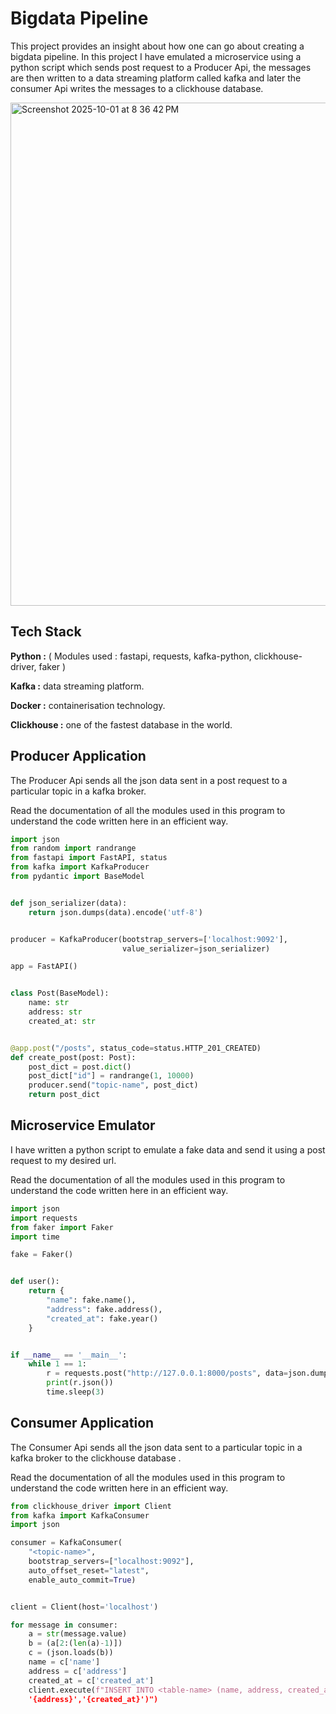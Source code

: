 
# Bigdata Pipeline

This project provides an insight about how one can go about creating a bigdata pipeline. 
In this project I have emulated a microservice using a python script which sends post request 
to a Producer Api, the messages are then written to a data streaming platform called kafka and later the
consumer Api writes the messages to a clickhouse database.

<img width="1132" height="805" alt="Screenshot 2025-10-01 at 8 36 42 PM" src="https://github.com/user-attachments/assets/33e05d01-2b68-43ac-992a-803ce9082c57" />


## Tech Stack

**Python :** ( Modules used : fastapi, requests, kafka-python, clickhouse-driver, faker )

**Kafka :** data streaming platform.

**Docker :** containerisation technology.

**Clickhouse :** one of the fastest database in the world.


## Producer Application

The Producer Api sends all the json data sent in a post request to a particular topic in a kafka broker.

Read the documentation of all the modules used in this program to understand the code written here in an efficient way.

```python
import json
from random import randrange
from fastapi import FastAPI, status
from kafka import KafkaProducer
from pydantic import BaseModel


def json_serializer(data):
    return json.dumps(data).encode('utf-8')


producer = KafkaProducer(bootstrap_servers=['localhost:9092'],
                         value_serializer=json_serializer)

app = FastAPI()


class Post(BaseModel):
    name: str
    address: str
    created_at: str


@app.post("/posts", status_code=status.HTTP_201_CREATED)
def create_post(post: Post):
    post_dict = post.dict()
    post_dict["id"] = randrange(1, 10000)
    producer.send("topic-name", post_dict)
    return post_dict

```


## Microservice Emulator

I have written a python script to emulate a fake data and send it using a post request to my desired url.

Read the documentation of all the modules used in this program to understand the code written here in an efficient way.

```python
import json
import requests
from faker import Faker
import time

fake = Faker()


def user():
    return {
        "name": fake.name(),
        "address": fake.address(),
        "created_at": fake.year()
    }


if __name__ == '__main__':
    while 1 == 1:
        r = requests.post("http://127.0.0.1:8000/posts", data=json.dumps(user()))
        print(r.json())
        time.sleep(3)

```



## Consumer Application

The Consumer Api sends all the json data sent to a particular topic in a kafka broker to the clickhouse database .

Read the documentation of all the modules used in this program to understand the code written here in an efficient way.

```python
from clickhouse_driver import Client
from kafka import KafkaConsumer
import json

consumer = KafkaConsumer(
    "<topic-name>",
    bootstrap_servers=["localhost:9092"],
    auto_offset_reset="latest",
    enable_auto_commit=True)


client = Client(host='localhost')

for message in consumer:
    a = str(message.value)
    b = (a[2:(len(a)-1)])
    c = (json.loads(b))
    name = c['name']
    address = c['address']
    created_at = c['created_at']
    client.execute(f"INSERT INTO <table-name> (name, address, created_at) values('{name}',
    '{address}','{created_at}')")

```




